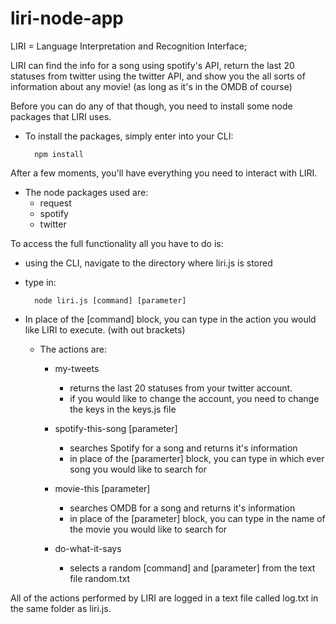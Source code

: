 # liri-node-app

LIRI = Language Interpretation and Recognition Interface;

LIRI can find the info for a song using spotify's API, return the last 20 statuses from twitter using the twitter API, and show you the all sorts of information about any movie! (as long as it's in the OMDB of course)

Before you can do any of that though, you need to install some node packages that LIRI uses.

- To install the packages, simply enter into your CLI:

		npm install

After a few moments, you'll have everything you need to interact with LIRI.

- The node packages used are: 
	- request
	- spotify
	- twitter

To access the full functionality all you have to do is:
- using the CLI, navigate to the directory where liri.js is stored

- type in: 
	
		node liri.js [command] [parameter]

- In place of the [command] block, you can type in the action you would like LIRI to execute. (with out brackets)
	
	- The actions are:
		
		- my-tweets 
			- returns the last 20 statuses from your twitter account.
			- if you would like to change the account, you need to change the keys in the keys.js file

		- spotify-this-song [parameter]
			- searches Spotify for a song and returns it's information
			- in place of the [paramerter] block, you can type in which ever song you would like to search for

		- movie-this [parameter]
			- searches OMDB for a song and returns it's information
			- in place of the [parameter] block, you can type in the name of the movie you would like to search for

		- do-what-it-says
			- selects a random [command] and [parameter] from the text file random.txt


All of the actions performed by LIRI are logged in a text file called log.txt in the same folder as liri.js.